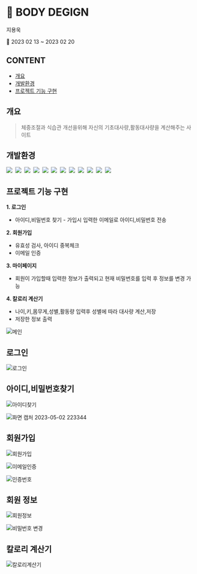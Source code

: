 # :muscle: BODY DEGIGN
지용욱

:calendar: 2023 02 13 ~ 2023 02 20

## CONTENT
  - [개요](#개요)
  - [개발환경](#개발환경)
  - [프로젝트 기능 구현](#프로젝트-기능-구현)

## 개요
> 체중조절과 식습관 개선을위해 자신의 기초대사량,활동대사량을 계산해주는 사이트

## 개발환경

<span><img src="https://img.shields.io/badge/Java-blue?style=flat-square&logo=Java&logoColor=white"/></span>&nbsp;
<span><img src="https://img.shields.io/badge/SpringBoot-6DB33F?style=flat-square&logo=Spring&logoColor=white"/></span>&nbsp;
<span><img src="https://img.shields.io/badge/IntelliJ-blueviolet?style=flat-square&logo=IntelliJ IDEA&logoColor=white"/></span>&nbsp;
<span><img src="https://img.shields.io/badge/Html-red?style=flat-square&logo=HTML5&logoColor=white"/></span>&nbsp;
<span><img src="https://img.shields.io/badge/CSS-blue?style=flat-square&logo=CSS3&logoColor=white"/></span>&nbsp;
<span><img src="https://img.shields.io/badge/JavaScript-brightgreen?style=flat-square&logo=JavaScript&logoColor=white"/></span>&nbsp;
<span><img src="https://img.shields.io/badge/jQuery-lightgray?style=flat-square&logo=jQuery&logoColor=white"/></span>&nbsp;
<span><img src="https://img.shields.io/badge/Spring-brightgreen?style=flat-square&logo=Spring&logoColor=white"/></span>&nbsp;
<span><img src="https://img.shields.io/badge/Apache Tomcat-red?style=flat-square&logo=Apache Tomcat&logoColor=white"/></span>&nbsp;
<span><img src="https://img.shields.io/badge/Bootstrap-blueviolet?style=flat-square&logo=Bootstrap&logoColor=white"/></span>&nbsp;
<span><img src="https://img.shields.io/badge/Github-black?style=flat-square&logo=GitHub&logoColor=white"/></span>&nbsp;
<span><img src="https://camo.githubusercontent.com/dc10e8952d262c5d003581757099dfe2b8c28b365167816c0ec6c2bb6f3e9f03/68747470733a2f2f696d672e736869656c64732e696f2f62616467652f4d7942617469732d626c61636b3f7374796c653d666c61742d737175617265266c6f676f3d266c6f676f436f6c6f723d7768697465"/></span>&nbsp;




## 프로젝트 기능 구현

__1. 로그인__
  - 아이디,비밀번호 찾기 - 가입시 입력한 이메일로 아이디,비밀번호 전송
   
__2. 회원가입__
  - 유효성 검사, 아이디 중복체크
  - 이메일 인증
   
__3. 마이페이지__
  - 회원이 가입할때 입력한 정보가 출력되고 현재 비밀번호를 입력 후 정보를 변경 가능
   
__4. 칼로리 계산기__
  - 나이,키,몸무게,성별,활동량 입력후 성별에 따라 대사량 계산,저장
  - 저장한 정보 출력
   

![메인](https://user-images.githubusercontent.com/114124771/235683184-2d1a6b29-9b02-4450-b1a9-e8a5d925c568.png)


## 로그인


![로그인](https://user-images.githubusercontent.com/114124771/235683209-4720c8c8-5cb7-4028-9fae-700fb1d4edf4.png)


## 아이디,비밀번호찾기


![아이디찾기](https://user-images.githubusercontent.com/114124771/235683259-daadfcdc-961a-48c8-b0b8-5b42efa2a6be.png)


![화면 캡처 2023-05-02 223344](https://user-images.githubusercontent.com/114124771/235683386-66baf8f9-882d-4fb1-9405-3f70a64bd704.png)


## 회원가입


![회원가입](https://user-images.githubusercontent.com/114124771/235683435-1de3822b-5e80-4962-af0e-9bbdeb4ee01a.png)


![이메일인증](https://user-images.githubusercontent.com/114124771/235683519-a91bc0ec-f940-41f2-b146-bcc21b7a294a.png)


![인증번호](https://user-images.githubusercontent.com/114124771/235683590-5ab18ba0-ea17-43f0-b8d1-b206309565ed.png)


## 회원 정보


![회원정보](https://user-images.githubusercontent.com/114124771/235683703-589d06d7-8be5-45b1-a450-ae20c4cfe9fd.png)


![비밀번호 변경](https://user-images.githubusercontent.com/114124771/235683721-918aa826-c57e-401f-86e5-424df9bd0299.png)


## 칼로리 계산기


![칼로리계산기](https://user-images.githubusercontent.com/114124771/235683763-b8f6de37-7be3-42c3-aaab-f50a8a43c754.png)


